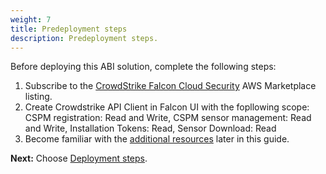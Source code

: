 ```yaml
---
weight: 7
title: Predeployment steps
description: Predeployment steps.
---
```


Before deploying this ABI solution, complete the following steps:

1. Subscribe to the [CrowdStrike Falcon Cloud Security](https://aws.amazon.com/marketplace/pp/prodview-l6ti2ml2i2g6y?ref_=esp&feature_=FeaturedProducts) AWS Marketplace listing.
2. Create Crowdstrike API Client in Falcon UI with the fopllowing scope: CSPM registration: Read and Write, CSPM sensor management: Read and Write, Installation Tokens: Read, Sensor Download: Read
3. Become familiar with the [additional resources](/additional-resources/index.html) later in this guide.

**Next:** Choose [Deployment steps](/deployment-steps/index.html).